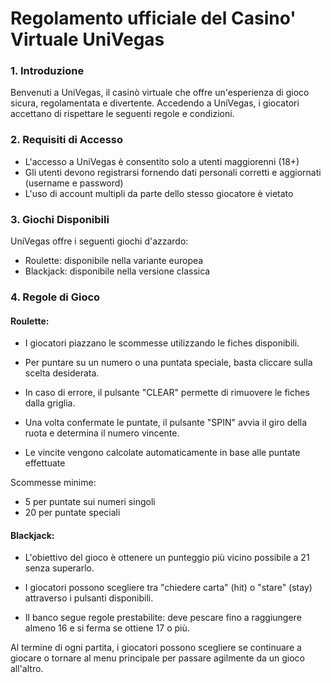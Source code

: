 # Regolamento ufficiale del Casino' Virtuale UniVegas


### 1. Introduzione
Benvenuti a UniVegas, il casinò virtuale che offre un'esperienza di gioco sicura, regolamentata e divertente.
Accedendo a UniVegas, i giocatori accettano di rispettare le seguenti regole e condizioni.

### 2. Requisiti di Accesso
- L'accesso a UniVegas è consentito solo a utenti maggiorenni (18+)
- Gli utenti devono registrarsi fornendo dati personali corretti e aggiornati (username e password)
- L'uso di account multipli da parte dello stesso giocatore è vietato

### 3. Giochi Disponibili
UniVegas offre i seguenti giochi d'azzardo:

- Roulette: disponibile nella variante europea
- Blackjack: disponibile nella versione classica

### 4. Regole di Gioco
####  Roulette:
- I giocatori piazzano le scommesse utilizzando le fiches disponibili.

- Per puntare su un numero o una puntata speciale, basta cliccare sulla scelta desiderata.

- In caso di errore, il pulsante "CLEAR" permette di rimuovere le fiches dalla griglia.

- Una volta confermate le puntate, il pulsante "SPIN" avvia il giro della ruota e determina il numero vincente.

- Le vincite vengono calcolate automaticamente in base alle puntate effettuate

Scommesse minime:
- 5 per puntate sui numeri singoli
- 20 per puntate speciali

#### Blackjack:
- L'obiettivo del gioco è ottenere un punteggio più vicino possibile a 21 senza superarlo.

- I giocatori possono scegliere tra "chiedere carta" (hit) o "stare" (stay) attraverso i pulsanti disponibili.

- Il banco segue regole prestabilite: deve pescare fino a raggiungere almeno 16 e si ferma se ottiene 17 o più.

Al termine di ogni partita, i giocatori possono scegliere se continuare a giocare o tornare al menu principale
per passare agilmente da un gioco all'altro.
